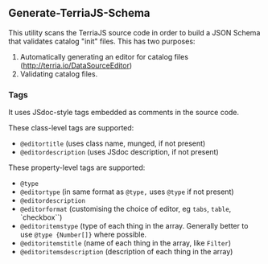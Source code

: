 ## Generate-TerriaJS-Schema

This utility scans the TerriaJS source code in order to build a JSON Schema that validates catalog "init" files. This has two purposes:

1. Automatically generating an editor for catalog files (http://terria.io/DataSourceEditor)
2. Validating catalog files.

### Tags

It uses JSdoc-style tags embedded as comments in the source code.

These class-level tags are supported:

* `@editortitle` (uses class name, munged, if not present)
* `@editordescription` (uses JSdoc description, if not present)

These property-level tags are supported:

* `@type`
* `@editortype` (in same format as `@type,` uses `@type` if not present)
* `@editordescription`
* `@editorformat` (customising the choice of editor, eg `tabs`, `table`, `checkbox``)
* `@editoritemstype` (type of each thing in the array. Generally better to use `@type {Number[]}` where possible.
* `@editoritemstitle` (name of each thing in the array, like `Filter`)
* `@editoritemsdescription` (description of each thing in the array)
  
